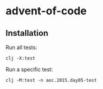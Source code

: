 # advent-of-code

## Installation

Run all tests:
```
clj -X:test 
```

Run a specific test:
```
clj -M:test -n aoc.2015.day05-test
```
